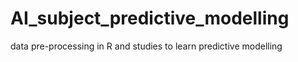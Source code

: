 # AI_subject_predictive_modelling
data pre-processing in R and studies to learn predictive modelling 
